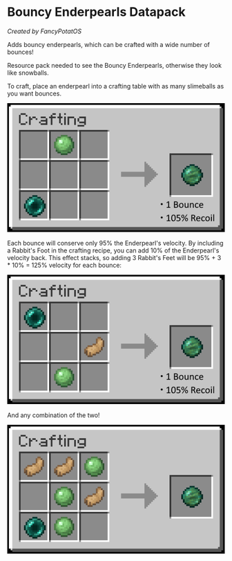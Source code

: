 
# Bouncy Enderpearls Datapack
_Created by FancyPotatOS_

Adds bouncy enderpearls, which can be crafted with a wide number of bounces!

Resource pack needed to see the Bouncy Enderpearls, otherwise they look like snowballs.

To craft, place an enderpearl into a crafting table with as many slimeballs as you want bounces.

![Crafting Basic Bouncy Enderpearl](img/gifs/1S0R.gif)

Each bounce will conserve only 95% the Enderpearl's velocity. By including a Rabbit's Foot in the crafting recipe, you can add 10% of the Enderpearl's velocity back. This effect stacks, so adding 3 Rabbit's Feet will be 95% + 3 * 10% = 125% velocity for each bounce:

![Crafting Bouncier Enderpearl](img/gifs/1S1R.gif)

And any combination of the two!

![Crafting Any Bouncy Enderpearl Combination](img/gifs/nSnR.gif)
